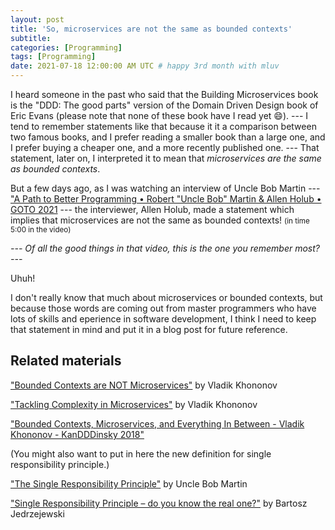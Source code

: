 ```yaml
---
layout: post
title: 'So, microservices are not the same as bounded contexts'
subtitle: 
categories: [Programming]
tags: [Programming]
date: 2021-07-18 12:00:00 AM UTC # happy 3rd month with mluv
---
```


<!-- July 15, 2021  5:00 AM Philippine Time -->
<!-- Finished July 16, 2021  6:18 AM Philippine Time -->



I heard someone in the past who said that the Building Microservices book is the "DDD: The good parts" version of the Domain Driven Design book of Eric Evans (please note that none of these book have I read yet :smile:). --- I tend to remember statements like that because it it a comparison between two famous books, and I prefer reading a smaller book than a large one, and I prefer buying a cheaper one, and a more recently published one. --- That statement, later on, I interpreted it to mean that _microservices are the same as bounded contexts_.

But a few days ago, as I was watching an interview of Uncle Bob Martin --- ["A Path to Better Programming • Robert "Uncle Bob" Martin & Allen Holub • GOTO 2021](https://www.youtube.com/watch?v=QnmRpHFoYLk&t=747s&ab_channel=GOTOConferences) --- the interviewer, Allen Holub, made a statement which implies that microservices are not the same as bounded contexts! <small>(in time 5:00 in the video)</small>


_--- Of all the good things in that video, this is the one you remember most? ---_


Uhuh!


I don't really know that much about microservices or bounded contexts, but because those words are coming out from master programmers who have lots of skills and eperience in software development, I think I need to keep that statement in mind and put it in a blog post for future reference.



## Related materials

["Bounded Contexts are NOT Microservices"](https://vladikk.com/2018/01/21/bounded-contexts-vs-microservices/) by Vladik Khononov

["Tackling Complexity in Microservices"](https://vladikk.com/2018/02/28/microservices/)  by Vladik Khononov

["Bounded Contexts, Microservices, and Everything In Between - Vladik Khononov - KanDDDinsky 2018"](https://www.youtube.com/watch?v=dlnu5pSsg7k&t=211s&ab_channel=KanDDDinsky)

(You might also want to put in here the new definition for single responsibility principle.)

["The Single Responsibility Principle"](https://blog.cleancoder.com/uncle-bob/2014/05/08/SingleReponsibilityPrinciple.html) by Uncle Bob Martin

["Single Responsibility Principle – do you know the real one?"](https://www.e4developer.com/2018/10/04/single-responsibility-principle-do-you-know-the-real-one/) by Bartosz Jedrzejewski

